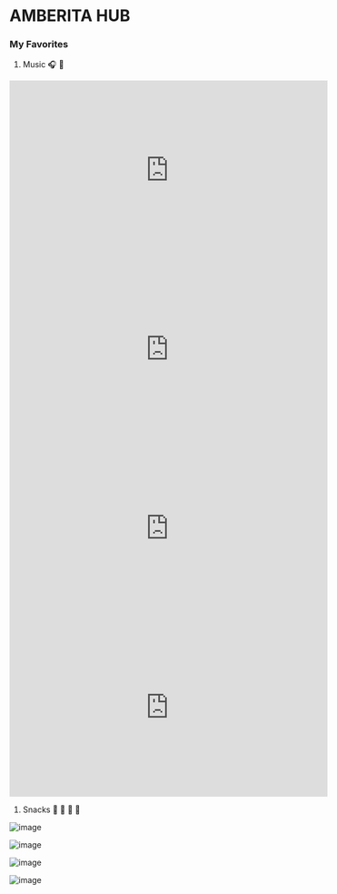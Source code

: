 
# AMBERITA HUB
### My Favorites
1. Music 🎧 🎼 

<iframe width="560" height="315" src="https://www.youtube.com/embed/Sk0QCtUbyDk" title="YouTube video player" frameborder="0" allow="accelerometer; autoplay; clipboard-write; encrypted-media; gyroscope; picture-in-picture" allowfullscreen></iframe>

<iframe width="560" height="315" src="https://www.youtube.com/embed/QLCpqdqeoII" title="YouTube video player" frameborder="0" allow="accelerometer; autoplay; clipboard-write; encrypted-media; gyroscope; picture-in-picture" allowfullscreen></iframe>

<iframe width="560" height="315" src="https://www.youtube.com/embed/qU9mHegkTc4" title="YouTube video player" frameborder="0" allow="accelerometer; autoplay; clipboard-write; encrypted-media; gyroscope; picture-in-picture" allowfullscreen></iframe>

<iframe width="560" height="315" src="https://www.youtube.com/embed/oKL0erZSAdM" title="YouTube video player" frameborder="0" allow="accelerometer; autoplay; clipboard-write; encrypted-media; gyroscope; picture-in-picture" allowfullscreen></iframe>

1. Snacks 🌭 🍔 🍟 🍕

![image](https://user-images.githubusercontent.com/118243982/203692110-a5838ba8-6010-4b1f-8644-c3dc6d2aaa3f.png)

![image](https://user-images.githubusercontent.com/118243982/203692623-f66077f6-eafa-4176-9627-4b6aca302586.png)

![image](https://user-images.githubusercontent.com/118243982/203692711-b4b6b3ea-652c-499c-ad94-cfd3fe68f52e.png)

![image](https://user-images.githubusercontent.com/118243982/203693023-f807c36c-6325-4b91-8fbf-2309bd006fa2.png)

